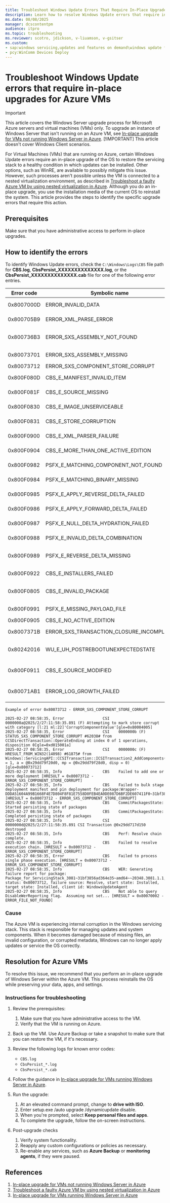 ```yaml
---
title: Troubleshoot Windows Update Errors That Require In-Place Upgrades for Azure VMs
description: Learn how to resolve Windows Update errors that require in-place upgrades for Azure VMs.
ms.date: 08/08/2025
manager: dcscontentpm
audience: itpro
ms.topic: troubleshooting
ms.reviewer: scotro, jdickson, v-liuamson, v-gsitser
ms.custom:
- sap:windows servicing,updates and features on demand\windows update fails - installation stops with error
- pcy:WinComm Devices Deploy
---
```


# Troubleshoot Windows Update errors that require in-place upgrades for Azure VMs

> [!IMPORTANT]
> This article covers the Windows Server upgrade process for Microsoft Azure servers and virtual machines (VMs) only. To upgrade an instance of Windows Server that isn't running on an Azure VM, see [In-place upgrade for VMs not running Windows Server in Azure](/windows-server/get-started/perform-in-place-upgrade).
> [!IMPORTANT]
> This article doesn't cover Windows Client scenarios.

For Virtual Machines (VMs) that are running on Azure, certain Windows Update errors require an in-place upgrade of the OS to restore the servicing stack to a healthy condition in which updates can be installed. Other options, such as WinRE, are available to possibly mitigate this issue. However, such processes aren't possible unless the VM is connected to a nested virtualization environment, as described in [Troubleshoot a faulty Azure VM by using nested virtualization in Azure](troubleshoot-vm-by-use-nested-virtualization.md). Although you do an in-place upgrade, you use the installation media of the current OS to reinstall the system. This article provides the steps to identify the specific upgrade errors that require this action.

## Prerequisites

Make sure that you have administrative access to perform in-place upgrades.

## How to identify the errors

To identify Windows Update errors, check the `C:\Windows\Logs\CBS` file path for **CBS.log**, **CbsPersist_XXXXXXXXXXXXXX.log**, or the **CbsPersist_XXXXXXXXXXXXXX.cab** file for one of the following error entries.

| Error code | Symbolic name                          | Description / Notes                                                           |
|------------|----------------------------------------|-------------------------------------------------------------------------------|
| 0x8007000D   | ERROR_INVALID_DATA                     | The data is invalid. Typically caused by corrupted Windows Update metadata.   |
| 0x800705B9   | ERROR_XML_PARSE_ERROR                  | XML parsing error. Can be related to servicing stack corruption.              |
| 0x800736B3   | ERROR_SXS_ASSEMBLY_NOT_FOUND           | Assembly not found. Commonly caused by component store corruption.            |
| 0x80073701   | ERROR_SXS_ASSEMBLY_MISSING             | A component is missing. Typical for servicing or component store errors.      |
| 0x80073712   | ERROR_SXS_COMPONENT_STORE_CORRUPT      | Component store is corrupted.                                                 |
| 0x800F080D   | CBS_E_MANIFEST_INVALID_ITEM            | Invalid CBS manifest. Points to component corruption.                         |
| 0x800F081F   | CBS_E_SOURCE_MISSING                   | Missing source files. Windows can't find the files to complete the update.    |
| 0x800F0830   | CBS_E_IMAGE_UNSERVICEABLE              | Image unserviceable. Often requires a repair or IPU.                          |
| 0x800F0831   | CBS_E_STORE_CORRUPTION                 | Update package corruption (particularly in the component store).              |
| 0x800F0900   | CBS_E_XML_PARSER_FAILURE               | Generic XML parsing failure. Might indicate serious servicing issues.         |
| 0x800F0904   | CBS_E_MORE_THAN_ONE_ACTIVE_EDITION     | Invalid configuration in update metadata.                                     |
| 0x800F0982   | PSFX_E_MATCHING_COMPONENT_NOT_FOUND    | Often associated with cumulative update failures.                             |
| 0x800F0984   | PSFX_E_MATCHING_BINARY_MISSING         | Matching component directory exists but binary is missing.                    |
| 0x800F0985   | PSFX_E_APPLY_REVERSE_DELTA_FAILED      | Possibly related to missing manifests or payloads.                            |
| 0x800F0986   | PSFX_E_APPLY_FORWARD_DELTA_FAILED      | Often requires servicing stack repair or IPU.                                 |
| 0x800F0987   | PSFX_E_NULL_DELTA_HYDRATION_FAILED     | Package corruption or integration failure.                                    |
| 0x800F0988   | PSFX_E_INVALID_DELTA_COMBINATION       | Possibly related to specific update branch or delta patch issues.             |
| 0x800F0989   | PSFX_E_REVERSE_DELTA_MISSING           | Seen during cumulative update failures. IPU might be the only resolution.     |
| 0x800F0922   | CBS_E_INSTALLERS_FAILED                | Processing advanced installers and generic commands failed.                   |
| 0x800F0805   | CBS_E_INVALID_PACKAGE                  | Package is invalid. Typically a download or metadata corruption issue.        |
| 0x800F0991   | PSFX_E_MISSING_PAYLOAD_FILE            | Associated with update sequencing or dependency errors.                       |
| 0x800F0905   | CBS_E_NO_ACTIVE_EDITION                | E_DO_INHERITANCE_CONTEXT_NEEDE                                                |
| 0x8007371B   | ERROR_SXS_TRANSACTION_CLOSURE_INCOMPLETE | Servicing operation is incomplete or aborted.                               |
| 0x80242016   | WU_E_UH_POSTREBOOTUNEXPECTEDSTATE      | The state of the update after its post-reboot operation was completed is unexpected. |
| 0x800F0911  | CBS_E_SOURCE_MODIFIED                   | The package sources were modified or moved in a previous session and must be redownloaded. |
| 0x80071AB1  | ERROR_LOG_GROWTH_FAILED                 | An attempt to create space in the transactional resource manager's log failed. |

```output
Example of error 0x80073712 - ERROR_SXS_COMPONENT_STORE_CORRUPT

2025-02-27 08:58:35, Error                 CSI    0000000a@2025/2/27:11:58:35.891 (F) Attempting to mark store corrupt with category [l:21 ml:22]'CorruptComponentValue'[gle=0x80004005]
2025-02-27 08:58:35, Error                 CSI    0000000b (F) STATUS_SXS_COMPONENT_STORE_CORRUPT #62038# from CCSDirectTransaction::OperateEnding at index 0 of 1 operations, disposition 0[gle=0xd015001a]
2025-02-27 08:58:35, Error                 CSI    0000000c (F) HRESULT_FROM_WIN32(14098) #61875# from Windows::ServicingAPI::CCSITransaction::ICSITransaction2_AddComponents(Flags = 1, a = @0x29dd79f20d0, mp = @0x29dd79f28d0, disp = 0)[gle=0x80073712]
2025-02-27 08:58:35, Info                  CBS    Failed to add one or more deployment [HRESULT = 0x80073712 - ERROR_SXS_COMPONENT_STORE_CORRUPT]
2025-02-27 08:58:35, Info                  CBS    Failed to bulk stage deployment manifest and pin deployment for package:Wrapper-DDDA51604A99B1668F4E7D804F8F81E7558D0FEB4EA0DE087D6BF2DE607411F0~31bf3856ad364e35~amd64~~10.0.20348.3081 [HRESULT = 0x80073712 - ERROR_SXS_COMPONENT_STORE_CORRUPT]
2025-02-27 08:58:35, Info                  CBS    CommitPackagesState: Started persisting state of packages
2025-02-27 08:58:35, Info                  CBS    CommitPackagesState: Completed persisting state of packages
2025-02-27 08:58:35, Info                  CSI    0000000d@2025/2/27:11:58:35.891 CSI Transaction @0x29dd717d150 destroyed
2025-02-27 08:58:35, Info                  CBS    Perf: Resolve chain complete.
2025-02-27 08:58:35, Info                  CBS    Failed to resolve execution chain. [HRESULT = 0x80073712 - ERROR_SXS_COMPONENT_STORE_CORRUPT]
2025-02-27 08:58:35, Error                 CBS    Failed to process single phase execution. [HRESULT = 0x80073712 - ERROR_SXS_COMPONENT_STORE_CORRUPT]
2025-02-27 08:58:35, Info                  CBS    WER: Generating failure report for package: Package_for_ServicingStack_3081~31bf3856ad364e35~amd64~~20348.3081.1.1, status: 0x80073712, failure source: Resolve, start state: Installed, target state: Installed, client id: WindowsUpdateAgent
2025-02-27 08:58:35, Info                  CBS    Not able to query DisableWerReporting flag.  Assuming not set... [HRESULT = 0x80070002 - ERROR_FILE_NOT_FOUND]
```

### Cause

The Azure VM is experiencing internal corruption in the Windows servicing stack. This stack is responsible for managing updates and system components. When it becomes damaged because of missing files, an invalid configuration, or corrupted metadata, Windows can no longer apply updates or service the OS correctly.

## Resolution for Azure VMs

To resolve this issue, we recommend that you perform an in-place upgrade of Windows Server within the Azure VM. This process reinstalls the OS while preserving your data, apps, and settings.

### Instructions for troubleshooting

1. Review the prerequisites:
   1. Make sure that you have administrative access to the VM.
   1. Verify that the VM is running on Azure.

2. Back up the VM. Use Azure Backup or take a snapshot to make sure that you can restore the VM, if it's necessary.

3. Review the following logs for known error codes:
   - `CBS.log`
   - `CbsPersist_*.log`
   - `CbsPersist_*.cab`

4. Follow the guidance in [In-place upgrade for VMs running Windows Server in Azure](/azure/virtual-machines/windows-in-place-upgrade).

5. Run the upgrade:
    1. At an elevated command prompt, change to **drive with ISO**.
    1. Enter setup.exe /auto upgrade /dynamicupdate disable.
    1. When you're prompted, select **Keep personal files and apps**.
    1. To complete the upgrade, follow the on-screen instructions.

6. Post-upgrade checks
   1. Verify system functionality.
   1. Reapply any custom configurations or policies as necessary.
   1. Re-enable any services, such as **Azure Backup** or **monitoring agents**, if they were paused.

## References

1. [In-place upgrade for VMs not running Windows Server in Azure](/windows-server/get-started/perform-in-place-upgrade)
1. [Troubleshoot a faulty Azure VM by using nested virtualization in Azure](troubleshoot-vm-by-use-nested-virtualization.md)
1. [In-place upgrade for VMs running Windows Server in Azure](/azure/virtual-machines/windows-in-place-upgrade)

